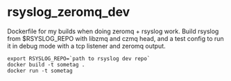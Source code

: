 # rsyslog_zeromq_dev
Dockerfile for my builds when doing zeromq  + rsyslog work. Build rsyslog from $RSYSLOG_REPO with libzmq
and czmq head, and a test config to run it in debug mode with a tcp listener and zeromq output.

```
export RSYSLOG_REPO=`path to rsyslog dev repo`
docker build -t sometag .
docker run -t sometag
```
